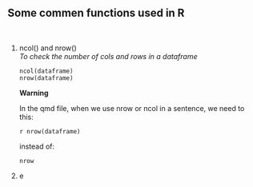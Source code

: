 ## Some commen functions used in R
<br>

1. ncol() and nrow()  
   *To check the number of cols and rows in a dataframe*  
   ```
   ncol(dataframe)
   nrow(dataframe)
   ```

   **Warning**  

   In the qmd file, when we use nrow or ncol in a sentence, we need to this:
   ```
   r nrow(dataframe)
   ```

   instead of:
   ```
   nrow

2. e
